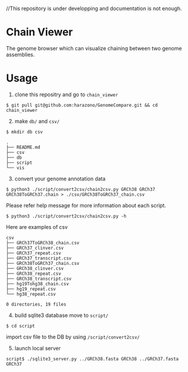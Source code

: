 //This repository is under developping and documentation is not enough.

# Chain Viewer
The genome browser which can visualize chaining between two genome assemblies.

# Usage
1. clone this repositry and go to `chain_viewer`
```
$ git pull git@github.com:harazono/GenomeCompare.git && cd chain_viewer
```
2. make `db/` and `csv/`
```
$ mkdir db csv
```

```
.
├── README.md
├── csv
├── db
├── script
└── vis
```
3. convert your genome annotation data
```
$ python3 ./script/convert2csv/chain2csv.py GRCh38 GRCh37 GRCh38ToGRCh37.chain > ./csv/GRCh38ToGRCh37_chain.csv
```
Please refer help message for more information about each script.
```
$ python3 ./script/convert2csv/chain2csv.py -h
```

Here are examples of csv
```
csv
├── GRCh37ToGRCh38_chain.csv
├── GRCh37_clinver.csv
├── GRCh37_repeat.csv
├── GRCh37_transcript.csv
├── GRCh38ToGRCh37_chain.csv
├── GRCh38_clinver.csv
├── GRCh38_repeat.csv
├── GRCh38_transcript.csv
├── hg19Tohg38_chain.csv
├── hg19_repeat.csv
└── hg38_repeat.csv

0 directories, 19 files
```

4. build sqlite3 database
move to `script/`
```
$ cd script
```
import csv file to the DB by using `/script/convert2csv/`

5. launch local server
```
script$ ./sqlite3_server.py ../GRCh38.fasta GRCh38 ../GRCh37.fasta GRCh37
```